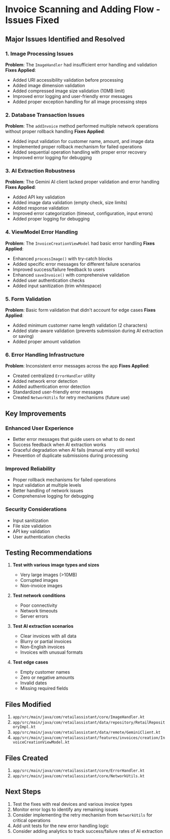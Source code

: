# Invoice Scanning and Adding Flow - Issues Fixed

## Major Issues Identified and Resolved

### 1. **Image Processing Issues**
**Problem**: The `ImageHandler` had insufficient error handling and validation
**Fixes Applied**:
- Added URI accessibility validation before processing
- Added image dimension validation
- Added compressed image size validation (10MB limit)
- Improved error logging and user-friendly error messages
- Added proper exception handling for all image processing steps

### 2. **Database Transaction Issues**
**Problem**: The `addInvoice` method performed multiple network operations without proper rollback handling
**Fixes Applied**:
- Added input validation for customer name, amount, and image data
- Implemented proper rollback mechanism for failed operations
- Added sequential operation handling with proper error recovery
- Improved error logging for debugging

### 3. **AI Extraction Robustness**
**Problem**: The Gemini AI client lacked proper validation and error handling
**Fixes Applied**:
- Added API key validation
- Added image data validation (empty check, size limits)
- Added response validation
- Improved error categorization (timeout, configuration, input errors)
- Added proper logging for debugging

### 4. **ViewModel Error Handling**
**Problem**: The `InvoiceCreationViewModel` had basic error handling
**Fixes Applied**:
- Enhanced `processImage()` with try-catch blocks
- Added specific error messages for different failure scenarios
- Improved success/failure feedback to users
- Enhanced `saveInvoice()` with comprehensive validation
- Added user authentication checks
- Added input sanitization (trim whitespace)

### 5. **Form Validation**
**Problem**: Basic form validation that didn't account for edge cases
**Fixes Applied**:
- Added minimum customer name length validation (2 characters)
- Added state-aware validation (prevents submission during AI extraction or saving)
- Added proper amount validation

### 6. **Error Handling Infrastructure**
**Problem**: Inconsistent error messages across the app
**Fixes Applied**:
- Created centralized `ErrorHandler` utility
- Added network error detection
- Added authentication error detection
- Standardized user-friendly error messages
- Created `NetworkUtils` for retry mechanisms (future use)

## Key Improvements

### Enhanced User Experience
- Better error messages that guide users on what to do next
- Success feedback when AI extraction works
- Graceful degradation when AI fails (manual entry still works)
- Prevention of duplicate submissions during processing

### Improved Reliability
- Proper rollback mechanisms for failed operations
- Input validation at multiple levels
- Better handling of network issues
- Comprehensive logging for debugging

### Security Considerations
- Input sanitization
- File size validation
- API key validation
- User authentication checks

## Testing Recommendations

1. **Test with various image types and sizes**
   - Very large images (>10MB)
   - Corrupted images
   - Non-invoice images

2. **Test network conditions**
   - Poor connectivity
   - Network timeouts
   - Server errors

3. **Test AI extraction scenarios**
   - Clear invoices with all data
   - Blurry or partial invoices
   - Non-English invoices
   - Invoices with unusual formats

4. **Test edge cases**
   - Empty customer names
   - Zero or negative amounts
   - Invalid dates
   - Missing required fields

## Files Modified

1. `app/src/main/java/com/retailassistant/core/ImageHandler.kt`
2. `app/src/main/java/com/retailassistant/data/repository/RetailRepositoryImpl.kt`
3. `app/src/main/java/com/retailassistant/data/remote/GeminiClient.kt`
4. `app/src/main/java/com/retailassistant/features/invoices/creation/InvoiceCreationViewModel.kt`

## Files Created

1. `app/src/main/java/com/retailassistant/core/ErrorHandler.kt`
2. `app/src/main/java/com/retailassistant/core/NetworkUtils.kt`

## Next Steps

1. Test the fixes with real devices and various invoice types
2. Monitor error logs to identify any remaining issues
3. Consider implementing the retry mechanism from `NetworkUtils` for critical operations
4. Add unit tests for the new error handling logic
5. Consider adding analytics to track success/failure rates of AI extraction